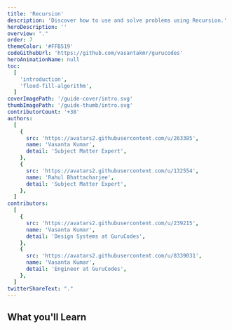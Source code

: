 ```yaml
---
title: 'Recursion'
description: 'Discover how to use and solve problems using Recursion.'
heroDescription: ''
overview: "."
order: 7
themeColor: '#FFB519'
codeGithubUrl: 'https://github.com/vasantakmr/gurucodes'
heroAnimationName: null
toc:
  [
    'introduction',
    'flood-fill-algorithm',
  ]
coverImagePath: '/guide-cover/intro.svg'
thumbImagePath: '/guide-thumb/intro.svg'
contributorCount: '+38'
authors:
  [
    {
      src: 'https://avatars2.githubusercontent.com/u/263385',
      name: 'Vasanta Kumar',
      detail: 'Subject Matter Expert',
    },
    {
      src: 'https://avatars2.githubusercontent.com/u/132554',
      name: 'Rahul Bhattacharjee',
      detail: 'Subject Matter Expert',
    },
  ]
contributors:
  [
    {
      src: 'https://avatars2.githubusercontent.com/u/239215',
      name: 'Vasanta Kumar',
      detail: 'Design Systems at GuruCodes',
    },
    {
      src: 'https://avatars2.githubusercontent.com/u/8339031',
      name: 'Vasanta Kumar',
      detail: 'Engineer at GuruCodes',
    },
  ]
twitterShareText: "."
---
```


<h2>What you'll Learn</h2>
